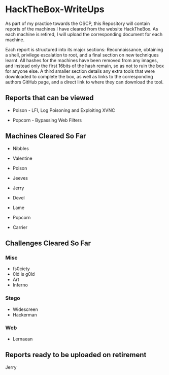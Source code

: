 # HackTheBox-WriteUps

As part of my practice towards the OSCP, this Repository will contain reports of the machines I have cleared from the website HackTheBox. As each machine is retired, I will upload the corresponding document for each machine.

Each report is structured into its major sections: Reconnaissance, obtaining a shell, privilege escalation to root, and a final section on new techniques learnt. All hashes for the machines have been removed from any images, and instead only the first 16bits of the hash remain, so as not to ruin the box for anyone else. A third smaller section details any extra tools that were downloaded to complete the box, as well as links to the corresponding authors GitHub page, and a direct link to where they can download the tool. 

## Reports that can be viewed ##

 - Poison  - LFI, Log Poisoning and Exploiting XVNC

 - Popcorn - Bypassing Web Filters

## Machines Cleared So Far ###

 - Nibbles

 - Valentine

 - Poison

 - Jeeves

 - Jerry

 - Devel

 - Lame

 - Popcorn
 
 - Carrier

## Challenges Cleared So Far ###

### Misc ###
  - fs0ciety
  - 0ld is g0ld
  - Art
  - Inferno


### Stego ###
  - Widescreen
  - Hackerman


### Web ###
  - Lernaean 
 



## Reports ready to be uploaded on retirement ###

Jerry
